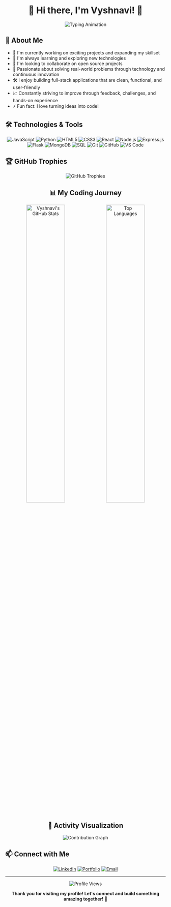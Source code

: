 <div align="center">

# 🌟 Hi there, I'm Vyshnavi! 🌟

<img src="https://readme-typing-svg.herokuapp.com/?lines=✨+Creative+Developer+✨;🚀+Problem+Solver+🚀;💡+Innovation+Enthusiast+💡;🎯+Building+the+Future+🎯&font=Poppins&center=true&width=600&height=80&duration=3000&pause=500&color=gradient" alt="Typing Animation">

</div>

## 🚀 About Me

- 🔭 I'm currently working on exciting projects and expanding my skillset
- 🌱 I'm always learning and exploring new technologies
- 👯 I'm looking to collaborate on open source projects
- 🧠 Passionate about solving real-world problems through technology and continuous innovation
- 🛠️ I enjoy building full-stack applications that are clean, functional, and user-friendly
- 📈 Constantly striving to improve through feedback, challenges, and hands-on experience
- ⚡ Fun fact: I love turning ideas into code!



## 🛠️ Technologies & Tools

<div align="center">
  
![JavaScript](https://img.shields.io/badge/-JavaScript-F7DF1E?style=for-the-badge&logo=javascript&logoColor=black)
![Python](https://img.shields.io/badge/-Python-3776AB?style=for-the-badge&logo=python&logoColor=white)
![HTML5](https://img.shields.io/badge/-HTML5-E34F26?style=for-the-badge&logo=html5&logoColor=white)
![CSS3](https://img.shields.io/badge/-CSS3-1572B6?style=for-the-badge&logo=css3&logoColor=white)
![React](https://img.shields.io/badge/-React-61DAFB?style=for-the-badge&logo=react&logoColor=black)
![Node.js](https://img.shields.io/badge/-Node.js-339933?style=for-the-badge&logo=node.js&logoColor=white)
![Express.js](https://img.shields.io/badge/-Express.js-000000?style=for-the-badge&logo=express&logoColor=white)
![Flask](https://img.shields.io/badge/-Flask-000000?style=for-the-badge&logo=flask&logoColor=white)
![MongoDB](https://img.shields.io/badge/-MongoDB-47A248?style=for-the-badge&logo=mongodb&logoColor=white)
![SQL](https://img.shields.io/badge/-SQL-4479A1?style=for-the-badge&logo=mysql&logoColor=white)
![Git](https://img.shields.io/badge/-Git-F05032?style=for-the-badge&logo=git&logoColor=white)
![GitHub](https://img.shields.io/badge/-GitHub-181717?style=for-the-badge&logo=github&logoColor=white)
![VS Code](https://img.shields.io/badge/-VS%20Code-007ACC?style=for-the-badge&logo=visual-studio-code&logoColor=white)

</div>

## 🏆 GitHub Trophies

<div align="center">
  <img src="https://github-profile-trophy.vercel.app/?username=vyshnavi-12&theme=radical&no-frame=false&no-bg=false&margin-w=4" alt="GitHub Trophies" />
</div>

<div align="center">

## 📊 My Coding Journey

<img width="49%" src="https://github-readme-stats.vercel.app/api?username=vyshnavi-12&show_icons=true&theme=tokyonight&hide_border=true&bg_color=0D1117&title_color=F85D7F&icon_color=F8D866&text_color=FFFFFF" alt="Vyshnavi's GitHub Stats"/>
<img width="49%" src="https://github-readme-stats.vercel.app/api/top-langs/?username=vyshnavi-12&layout=compact&theme=tokyonight&hide_border=true&bg_color=0D1117&title_color=F85D7F&text_color=FFFFFF" alt="Top Languages"/>

</div>

<div align="center">

## 🎨 Activity Visualization

<img src="https://github-readme-activity-graph.vercel.app/graph?username=vyshnavi-12&custom_title=Vyshnavi's%20Contribution%20Graph&bg_color=0D1117&color=F85D7F&line=F8D866&point=FFFFFF&area=true&hide_border=true" alt="Contribution Graph"/>

</div>

## 📫 Connect with Me

<div align="center">
  
[![LinkedIn](https://img.shields.io/badge/-LinkedIn-0077B5?style=for-the-badge&logo=linkedin&logoColor=white)](https://www.linkedin.com/in/sri-vyshnavi-nakka-38136428b/)
[![Portfolio](https://img.shields.io/badge/-Portfolio-FF5722?style=for-the-badge&logo=google-chrome&logoColor=white)](https://vyshnavi-12.github.io/Portfolio/)
[![Email](https://img.shields.io/badge/-Email-D14836?style=for-the-badge&logo=gmail&logoColor=white)](mailto:srivyshnavinakka@gmail.com)

</div>

---

<div align="center">
  <img src="https://komarev.com/ghpvc/?username=vyshnavi-12&label=Profile%20views&color=0e75b6&style=flat" alt="Profile Views" />
</div>

<div align="center">
  
**Thank you for visiting my profile! Let's connect and build something amazing together! 🚀**

</div>

